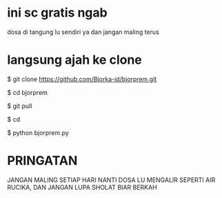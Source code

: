 # ini sc gratis ngab
dosa di tangung lu sendiri ya
dan jangan maling terus
# langsung ajah ke clone
$ git clone https://github.com/Bjorka-id/bjorprem.git

$ cd bjorprem

$ git pull

$ cd

$ python bjorprem.py
# PRINGATAN
JANGAN MALING SETIAP HARI NANTI DOSA LU MENGALIR SEPERTI
AIR RUCIKA, DAN JANGAN LUPA SHOLAT
BIAR BERKAH

